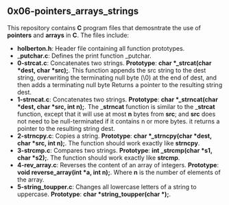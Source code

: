 ## 0x06-pointers_arrays_strings
This repository contains __C__ program files that demosntrate the use of __pointers__ and __arrays__ in __C__. The files include:
- __holberton.h__: Header file containing all function prototypes.
- ___putchar.c__: Defines the print function _putchar.
- __0-strcat.c__: Concatenates two strings. __Prototype__: __char *_strcat(char *dest, char *src);__. This function appends the src string to the dest string, overwriting the terminating null byte (\0) at the end of dest, and then adds a terminating null byte
Returns a pointer to the resulting string dest.
- __1-strncat.c__: Concatenates two strings. __Prototype__: __char *_strncat(char *dest, char *src, int n);__. The ___strncat__ function is similar to the ___strcat__ function, except that
it will use at most __n__ bytes from __src__; and __src__ does not need to be null-terminated if it contains n or more bytes. it returns a pointer to the resulting string dest.
- __2-strncpy.c__: Copies a string. __Prototype__: __char *_strncpy(char *dest, char *src, int n);__. The function should work exactly like __strncpy__.
- __3-strcmp.c__: Compares two strings. __Prototype__: __int _strcmp(char *s1, char *s2);__.
The function should work exactly like __strcmp__.
- __4-rev_array.c__: Reverses the content of an array of integers. __Prototype__: __void reverse_array(int *a, int n);__. Where __n__ is the number of elements of the array.
- __5-string_toupper.c__: Changes all lowercase letters of a string to uppercase. __Prototype__: __char *string_toupper(char *);__.
